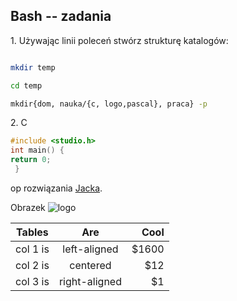 ## Bash -- zadania

1\. Używając linii poleceń stwórz strukturę katalogów:
```sh

mkdir temp

cd temp

mkdir{dom, nauka/{c, logo,pascal}, praca} -p

```

2\. C
```C
#include <studio.h> 
int main() {
return 0;
 }
```

op
rozwiązania [Jacka](http://inf.ug.edu.pl/).

Obrazek
![logo](http://tecadmin.net/wp-content/uploads/2013/02/bash-logo-75x75.jpg)

| Tables   |      Are      |  Cool |
|----------|:-------------:|------:|
| col 1 is |  left-aligned | $1600 |
| col 2 is |    centered   |   $12 |
| col 3 is | right-aligned |    $1 |
